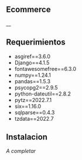 ## Ecommerce 
__
## Requerimientos
- asgiref==3.6.0
- Django==4.1.5
- fontawesomefree==6.3.0
- numpy==1.24.1
- pandas==1.5.3
- psycopg2==2.9.5
- python-dateutil==2.8.2
- pytz==2022.7.1
- six==1.16.0
- sqlparse==0.4.3
- tzdata==2022.7

## Instalacion

_A completar_